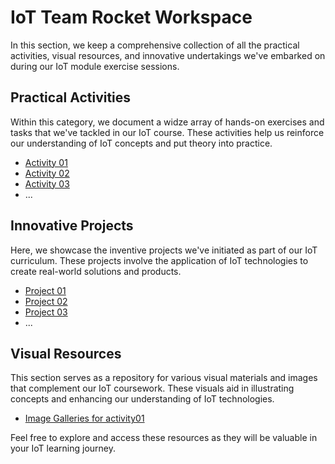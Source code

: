 # IoT Team Rocket Workspace

In this section, we keep a comprehensive collection of all the practical activities, visual resources, and innovative undertakings we've embarked on during our IoT module exercise sessions.

## Practical Activities

Within this category, we document a widze array of hands-on exercises and tasks that we've tackled in our IoT course. These activities help us reinforce our understanding of IoT concepts and put theory into practice.

- [Activity 01](/exercises/activity01)
- [Activity 02](/exercises/activity02)
- [Activity 03](/exercises/activity03)
- ...

## Innovative Projects

Here, we showcase the inventive projects we've initiated as part of our IoT curriculum. These projects involve the application of IoT technologies to create real-world solutions and products.

- [Project 01](/projects/project01)
- [Project 02](/projects/project02)
- [Project 03](/projects/project03)
- ...

## Visual Resources

This section serves as a repository for various visual materials and images that complement our IoT coursework. These visuals aid in illustrating concepts and enhancing our understanding of IoT technologies.

- [Image Galleries for activity01](/pictures/activity01)

Feel free to explore and access these resources as they will be valuable in your IoT learning journey.
